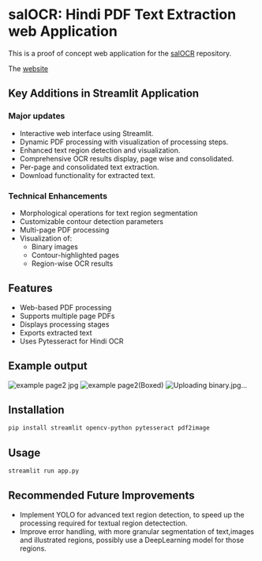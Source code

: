 # salOCR: Hindi PDF Text Extraction  web Application
This is a proof of concept web application for the [salOCR](https://github.com/VannAIOrg/salOCR) repository.

The [website](https://salocr.streamlit.app/)
## Key Additions in Streamlit Application

### Major updates
- Interactive web interface using Streamlit.
- Dynamic PDF processing with visualization of processing steps.
- Enhanced text region detection and visualization.
- Comprehensive OCR results display, page wise and consolidated.
- Per-page and consolidated text extraction.
- Download functionality for extracted text.

### Technical Enhancements
- Morphological operations for text region segmentation
- Customizable contour detection parameters
- Multi-page PDF processing
- Visualization of:
  - Binary images
  - Contour-highlighted pages
  - Region-wise OCR results

## Features
- Web-based PDF processing
- Supports multiple page PDFs
- Displays processing stages
- Exports extracted text
- Uses Pytesseract for Hindi OCR

## Example output

![example page2 jpg](https://github.com/user-attachments/assets/841eeafa-2569-46a7-ab8c-eee8058d46db)
![example page2(Boxed)](https://github.com/user-attachments/assets/29eefee0-c68b-4323-b0ec-cb7e587c4d67)
![Uploading binary.jpg…]()


## Installation
```bash
pip install streamlit opencv-python pytesseract pdf2image
```

## Usage
```bash
streamlit run app.py
```

## Recommended Future Improvements
- Implement YOLO for advanced text region detection, to speed up the processing required for textual region detectection.
- Improve error handling, with more granular segmentation of text,images and illustrated regions, possibly use a DeepLearning model for those regions.
